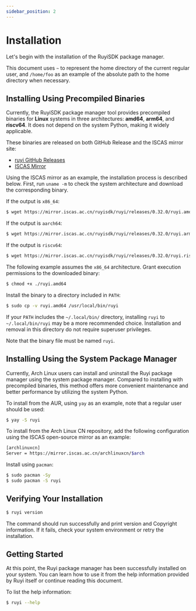 ```yaml
---
sidebar_position: 2
---
```


# Installation

Let's begin with the installation of the RuyiSDK package manager.

This document uses ``~`` to represent the home directory of the current regular user, and ``/home/foo`` as an example of the absolute path to the home directory when necessary.

## Installing Using Precompiled Binaries

Currently, the RuyiSDK package manager tool provides precompiled binaries for **Linux** systems in three architectures: **amd64**, **arm64**, and **riscv64**. It does not depend on the system Python, making it widely applicable.

These binaries are released on both GitHub Release and the ISCAS mirror site:

- [ruyi GitHub Releases](https://github.com/RuyiSDK/ruyi/releases/)
- [ISCAS Mirror](https://mirror.iscas.ac.cn/ruyisdk/ruyi/releases/)

Using the ISCAS mirror as an example, the installation process is described below. First, run ``uname -m`` to check the system architecture and download the corresponding binary.

If the output is ``x86_64``:

```bash
$ wget https://mirror.iscas.ac.cn/ruyisdk/ruyi/releases/0.32.0/ruyi.amd64
```

If the output is ``aarch64``:

```bash
$ wget https://mirror.iscas.ac.cn/ruyisdk/ruyi/releases/0.32.0/ruyi.arm64
```

If the output is ``riscv64``:

```bash
$ wget https://mirror.iscas.ac.cn/ruyisdk/ruyi/releases/0.32.0/ruyi.riscv64
```

The following example assumes the ``x86_64`` architecture. Grant execution permissions to the downloaded binary:

```bash
$ chmod +x ./ruyi.amd64
```

Install the binary to a directory included in ``PATH``:

```bash
$ sudo cp -v ruyi.amd64 /usr/local/bin/ruyi
```

If your ``PATH`` includes the ``~/.local/bin/`` directory, installing ``ruyi`` to ``~/.local/bin/ruyi`` may be a more recommended choice. Installation and removal in this directory do not require superuser privileges.

Note that the binary file must be named ``ruyi``.

## Installing Using the System Package Manager

Currently, Arch Linux users can install and uninstall the Ruyi package manager using the system package manager. Compared to installing with precompiled binaries, this method offers more convenient maintenance and better performance by utilizing the system Python.

To install from the AUR, using ``yay`` as an example, note that a regular user should be used:

```bash
$ yay -S ruyi
```

To install from the Arch Linux CN repository, add the following configuration using the ISCAS open-source mirror as an example:

```bash
[archlinuxcn]
Server = https://mirror.iscas.ac.cn/archlinuxcn/$arch
```

Install using ``pacman``:

```bash
$ sudo pacman -Sy
$ sudo pacman -S ruyi
```

## Verifying Your Installation

```bash
$ ruyi version
```

The command should run successfully and print version and Copyright information. If it fails, check your system environment or retry the installation.

## Getting Started

At this point, the Ruyi package manager has been successfully installed on your system. You can learn how to use it from the help information provided by Ruyi itself or continue reading this document.

To list the help information:

```bash
$ ruyi --help
```